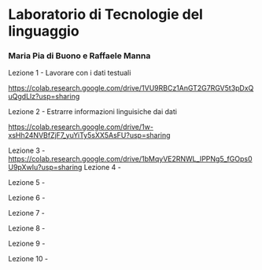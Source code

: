 # Laboratorio di Tecnologie del linguaggio
### Maria Pia di Buono e Raffaele Manna

Lezione 1 - Lavorare con i dati testuali

https://colab.research.google.com/drive/1VU9RBCz1AnGT2G7RGV5t3pDxQuQgdLlz?usp=sharing

Lezione 2 - Estrarre informazioni linguisiche dai dati

https://colab.research.google.com/drive/1w-xsHh24NVBfZjF7_yuYiTy5sXX5AsFU?usp=sharing

Lezione 3 - https://colab.research.google.com/drive/1bMqyVE2RNWL_IPPNg5_fGOps0U9pXwIu?usp=sharing
Lezione 4 -

Lezione 5 - 

Lezione 6 -

Lezione 7 -

Lezione 8 -

Lezione 9 -

Lezione 10 -
